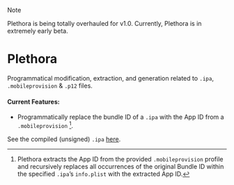 > [!NOTE]
> Plethora is being totally overhauled for v1.0. Currently, Plethora is in extremely early beta.

# Plethora

Programmatical modification, extraction, and generation related to `.ipa`, `.mobileprovision` & `.p12` files.

#### Current Features: 

- Programmatically replace the bundle ID of a `.ipa` with the App ID from a `.mobileprovision` [^1].

See the compiled (unsigned) `.ipa` [here](https://github.com/jacobprezant/Plethora/releases).

[^1]: Plethora extracts the App ID from the provided `.mobileprovision` profile and recursively replaces all occurrences of the original Bundle ID within the specified `.ipa`’s `info.plist` with the extracted App ID.

